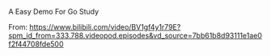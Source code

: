 A Easy Demo For Go Study

From: https://www.bilibili.com/video/BV1gf4y1r79E?spm_id_from=333.788.videopod.episodes&vd_source=7bb61b8d93111e1ae0f2f44708fde500